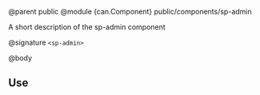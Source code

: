 @parent public
@module {can.Component} public/components/sp-admin <sp-admin>

A short description of the sp-admin component

@signature `<sp-admin>`

@body

## Use

